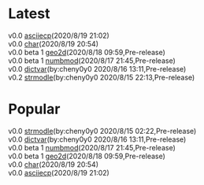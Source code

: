 # Latest
v0.0 [asciiecp](https://144881-studios.github.io/pymodule/module/asciiecp)\(2020/8/19 21:02\)  
v0.0 [char](https://144881-studios.github.io/pymodule/module/char)\(2020/8/19 20:54\)  
v0.0 beta 1 [geo2d](https://144881-studios.github.io/pymodule/module/geo2d)\(2020/8/18 09:59,Pre-release\)  
v0.0 beta 1 [numbmod](https://144881-studios.github.io/pymodule/module/numbmod)\(2020/8/17 21:45,Pre-release\)  
v0.0 [dictvar](https://144881-studios.github.io/pymodule/module/dictvar)\(by:cheny0y0 2020/8/16 13:11,Pre-release\)  
v0.2 [strmodle](https://144881-studios.github.io/pymodule/module/strmodle)\(by:cheny0y0 2020/8/15 22:13,Pre-release\)
# Popular
v0.0 [strmodle](https://144881-studios.github.io/pymodule/module/strmodle)\(by:cheny0y0 2020/8/15 02:22,Pre-release\)  
v0.0 [dictvar](https://144881-studios.github.io/pymodule/module/dictvar)\(by:cheny0y0 2020/8/16 13:11,Pre-release\)  
v0.0 beta 1 [numbmod](https://144881-studios.github.io/pymodule/module/numbmod)\(2020/8/17 21:45,Pre-release\)  
v0.0 beta 1 [geo2d](https://144881-studios.github.io/pymodule/module/geo2d)\(2020/8/18 09:59,Pre-release\)  
v0.0 [char](https://144881-studios.github.io/pymodule/module/char)\(2020/8/19 20:54\)  
v0.0 [asciiecp](https://144881-studios.github.io/pymodule/module/asciiecp)\(2020/8/19 21:02\)
